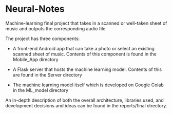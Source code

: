 # Neural-Notes

Machine-learning final project that takes in a scanned or well-taken sheet of music and outputs the corresponding audio file

The project has three components:

- A front-end Android app that can take a photo or select an existing scanned sheet of music. Contents of this component is found in the Mobile_App directory

- A Flask server that hosts the machine learning model. Contents of this are found in the Server directory

- The machine learning model itself which is developed on Google Colab in the ML_model directory

An in-depth description of both the overall architecture, libraries used, and development decisions and ideas can be found in the reports/final directory.
